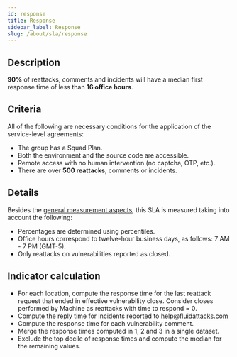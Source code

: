 ```yaml
---
id: response
title: Response
sidebar_label: Response
slug: /about/sla/response
---
```


## Description

**90%** of reattacks,
comments and incidents
will have a median first response time
of less than **16 office hours**.

## Criteria

All of the following are necessary conditions
for the application of the service-level agreements:

- The group has a Squad Plan.
- Both the environment
  and the source code
  are accessible.
- Remote access
  with no human intervention
  (no captcha, OTP, etc.).
- There are over **500 reattacks**,
  comments or incidents.

## Details

Besides the [general measurement aspects](/about/sla#details),
this SLA is measured
taking into account the following:

- Percentages are determined
  using percentiles.
- Office hours correspond to twelve-hour business days,
  as follows:
  7 AM - 7 PM (GMT-5).
- Only reattacks on vulnerabilities reported as closed.

## Indicator calculation

- For each location,
  compute the response time
  for the last reattack request
  that ended in effective vulnerability close.
  Consider closes performed by Machine
  as reattacks with time to respond = 0.
- Compute the reply time
  for incidents reported to help@fluidattacks.com
- Compute the response time
  for each vulnerability comment.
- Merge the response times computed
  in 1, 2 and 3 in a single dataset.
- Exclude the top decile of response times
  and compute the median for the remaining values.
